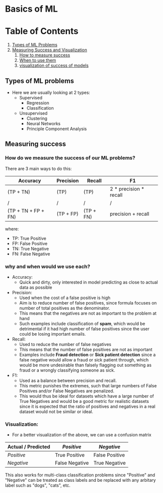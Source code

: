 # Basics of ML

# Table of Contents
1. [Types of ML Problems](#types-of-ml-problems)
2. [Measuring Success and Visualization](#measuring-success)
    1. [How to measure success](#how-do-we-measure-the-success-of-our-ml-problems)
    2. [When to use them](#why-and-when-would-we-use-each)
    3. [visualization of success of models](#visualization)
    
## Types of ML problems
- Here we are usually looking at 2 types:
    - Supervised
        - Regression
        - Classification
    - Unsupervised
        - Clustering
        - Neural Networks
        - Principle Component Analysis

## Measuring success
### How do we measure the success of our ML problems?
There are 3 main ways to do this:

| Accuracy | Precision | Recall | F1 |
| --- | --- | --- | --- |
| (TP + TN)  | (TP) | (TP) | 2 * precision * recall |
| / | / | / | / |
| (TP + TN + FP + FN) |  (TP + FP) | (TP + FN) | precision + recall |

where:
- TP: True Positive
- FP: False Positive
- TN: True Negative
- FN: False Negative

### why and when would we use each?
- Accuracy: 
    - Quick and dirty, only interested in model predicting 
    as close to actual data as possible
- Precision:
    - Used when the cost of a false positive is high
    - Aim is to reduce number of false positives, since formula focuses
    on number of total positives as the denominator.
    - This means that the negatives are not as important 
    to the problem at hand
    - Such examples include classification of **spam**, which
    would be detrimental if it had high number of false positives 
    since the user could be losing important emails.
- Recall:
    - Used to reduce the number of false negatives
    - This means that the number of false positives are not as important
    - Examples include **Fraud detection** or **Sick patient detection**
    since a false negative would allow a fraud or sick patient through, 
    which would be more undesirable than falsely flagging out something
    as fraud or a wrongly classifying someone as sick.
- F1:
    - Used as a balance between precision and recall.
    - This metric punishes the extremes, such that large numbers
    of False Positives and/or False Negatives are penalized.
    - This would thus be ideal for datasets which have a large number of 
    True Negatives and would be a good metric for realistic
    datasets since it is expected that the ratio of positives and negatives
    in a real dataset would not be similar or ideal.
    
    
### Visualization:
- For a better visualization of the above,
we can use a confusion matrix

| Actual / Predicted | *Positive* | *Negative* |
| --- | --- | --- |
| *Positive* | True Positive | False Positive | 
| *Negative* | False Negative | True Negative |

This also works for multi-class classification problems 
since "Positive" and "Negative" can be treated as class labels
and be replaced with any arbitary label such as "dogs", "cats", etc.
